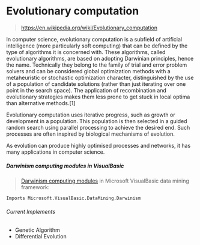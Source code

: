 # Evolutionary computation

> https://en.wikipedia.org/wiki/Evolutionary_computation

In computer science, evolutionary computation is a subfield of artificial intelligence (more particularly soft computing) that can be defined by the type of algorithms it is concerned with. These algorithms, called evolutionary algorithms, are based on adopting Darwinian principles, hence the name. Technically they belong to the family of trial and error problem solvers and can be considered global optimization methods with a metaheuristic or stochastic optimization character, distinguished by the use of a population of candidate solutions (rather than just iterating over one point in the search space). The application of recombination and evolutionary strategies makes them less prone to get stuck in local optima than alternative methods.[1]

Evolutionary computation uses iterative progress, such as growth or development in a population. This population is then selected in a guided random search using parallel processing to achieve the desired end. Such processes are often inspired by biological mechanisms of evolution.

As evolution can produce highly optimised processes and networks, it has many applications in computer science.

##### Darwinism computing modules in VisualBasic
> [Darwinism computing modules](../Microsoft.VisualBasic.DataMining.Framework/Darwinism/) in Microsoft VisualBasic data mining framework:
>
```vbnet
Imports Microsoft.VisualBasic.DataMining.Darwinism
```

###### Current Implements
+ Genetic Algorithm 
+ Differential Evolution
